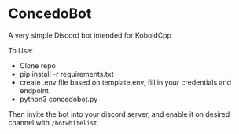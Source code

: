 # ConcedoBot
A very simple Discord bot intended for KoboldCpp

To Use:
- Clone repo
- pip install -r requirements.txt
- create .env file based on template.env, fill in your credentials and endpoint
- python3 concedobot.py

Then invite the bot into your discord server, and enable it on desired channel with `/botwhitelist`